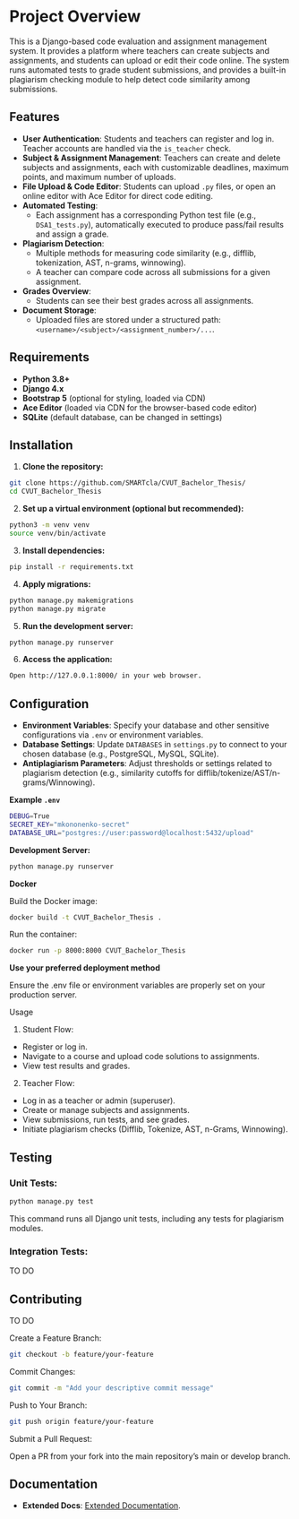 # Project Overview

This is a Django-based code evaluation and assignment management system. It provides a platform where teachers can create subjects and assignments, and students can upload or edit their code online. The system runs automated tests to grade student submissions, and provides a built-in plagiarism checking module to help detect code similarity among submissions.

## Features

- **User Authentication**: Students and teachers can register and log in. Teacher accounts are handled via the `is_teacher` check.
- **Subject & Assignment Management**: Teachers can create and delete subjects and assignments, each with customizable deadlines, maximum points, and maximum number of uploads.
- **File Upload & Code Editor**: Students can upload `.py` files, or open an online editor with Ace Editor for direct code editing.
- **Automated Testing**:
  - Each assignment has a corresponding Python test file (e.g., `DSA1_tests.py`), automatically executed to produce pass/fail results and assign a grade.
- **Plagiarism Detection**:
  - Multiple methods for measuring code similarity (e.g., difflib, tokenization, AST, n-grams, winnowing).
  - A teacher can compare code across all submissions for a given assignment.
- **Grades Overview**:
  - Students can see their best grades across all assignments.
- **Document Storage**:
  - Uploaded files are stored under a structured path: `<username>/<subject>/<assignment_number>/...`.

## Requirements

- **Python 3.8+**  
- **Django 4.x**  
- **Bootstrap 5** (optional for styling, loaded via CDN)  
- **Ace Editor** (loaded via CDN for the browser-based code editor)  
- **SQLite** (default database, can be changed in settings)  

## Installation

1. **Clone the repository:**
```bash
git clone https://github.com/SMARTcla/CVUT_Bachelor_Thesis/
cd CVUT_Bachelor_Thesis
```

2. **Set up a virtual environment (optional but recommended):**
```bash
python3 -m venv venv
source venv/bin/activate
```

3. **Install dependencies:**
```bash
pip install -r requirements.txt
```

4. **Apply migrations:**
```bash
python manage.py makemigrations
python manage.py migrate
```

5. **Run the development server:**
```bash
python manage.py runserver
```

6. **Access the application:**
```bash
Open http://127.0.0.1:8000/ in your web browser.
```

## Configuration

- **Environment Variables**: Specify your database and other sensitive configurations via `.env` or environment variables.
- **Database Settings**: Update `DATABASES` in `settings.py` to connect to your chosen database (e.g., PostgreSQL, MySQL, SQLite).
- **Antiplagiarism Parameters**: Adjust thresholds or settings related to plagiarism detection (e.g., similarity cutoffs for difflib/tokenize/AST/n-grams/Winnowing).

**Example `.env`**
```bash
DEBUG=True
SECRET_KEY="mkononenko-secret"
DATABASE_URL="postgres://user:password@localhost:5432/upload"
```

**Development Server:**

```bash
python manage.py runserver
```

**Docker**

Build the Docker image:

```bash
docker build -t CVUT_Bachelor_Thesis .
```

Run the container:

```bash
docker run -p 8000:8000 CVUT_Bachelor_Thesis
```

**Use your preferred deployment method**

Ensure the .env file or environment variables are properly set on your production server.

Usage

1. Student Flow:

- Register or log in.
- Navigate to a course and upload code solutions to assignments.
- View test results and grades.

2. Teacher Flow:

- Log in as a teacher or admin (superuser).
- Create or manage subjects and assignments.
- View submissions, run tests, and see grades.
- Initiate plagiarism checks (Difflib, Tokenize, AST, n-Grams, Winnowing).


## Testing

### Unit Tests:

```bash
python manage.py test
```

This command runs all Django unit tests, including any tests for plagiarism modules.

### Integration Tests:

TO DO

## Contributing

TO DO

Create a Feature Branch:

```bash
git checkout -b feature/your-feature
```

Commit Changes:

```bash
git commit -m "Add your descriptive commit message"
```

Push to Your Branch:

```bash
git push origin feature/your-feature
```

Submit a Pull Request:

Open a PR from your fork into the main repository’s main or develop branch.

## Documentation

- **Extended Docs**: [Extended Documentation](https://docs.google.com/document/d/1nRsoA4HdOebU5PG1ruUs25b6isW5TrEzwRv1daRllMg/edit?tab=t.0).
